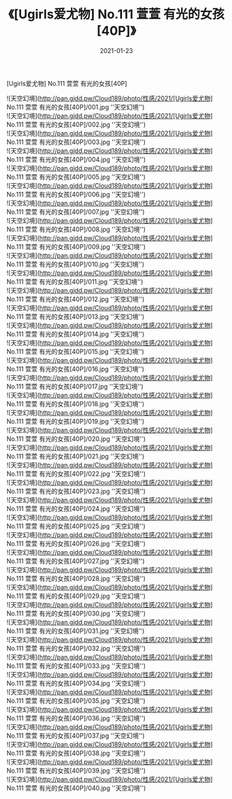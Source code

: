 ﻿---
layout: post
title:  《[Ugirls爱尤物] No.111 萱萱 有光的女孩[40P]》
date:   2021-01-23
img: http://pan.gjdd.pw/Cloud189/photo/性感/2021/[Ugirls爱尤物] No.111 萱萱 有光的女孩[40P]/000.jpg
categories: [美女, 性感, 泳衣]
---

[Ugirls爱尤物] No.111 萱萱 有光的女孩[40P]



![天空幻境](http://pan.gjdd.pw/Cloud189/photo/性感/2021/[Ugirls爱尤物] No.111 萱萱 有光的女孩[40P]/001.jpg ''天空幻境'') <br>
![天空幻境](http://pan.gjdd.pw/Cloud189/photo/性感/2021/[Ugirls爱尤物] No.111 萱萱 有光的女孩[40P]/002.jpg ''天空幻境'') <br>
![天空幻境](http://pan.gjdd.pw/Cloud189/photo/性感/2021/[Ugirls爱尤物] No.111 萱萱 有光的女孩[40P]/003.jpg ''天空幻境'') <br>
![天空幻境](http://pan.gjdd.pw/Cloud189/photo/性感/2021/[Ugirls爱尤物] No.111 萱萱 有光的女孩[40P]/004.jpg ''天空幻境'') <br>
![天空幻境](http://pan.gjdd.pw/Cloud189/photo/性感/2021/[Ugirls爱尤物] No.111 萱萱 有光的女孩[40P]/005.jpg ''天空幻境'') <br>
![天空幻境](http://pan.gjdd.pw/Cloud189/photo/性感/2021/[Ugirls爱尤物] No.111 萱萱 有光的女孩[40P]/006.jpg ''天空幻境'') <br>
![天空幻境](http://pan.gjdd.pw/Cloud189/photo/性感/2021/[Ugirls爱尤物] No.111 萱萱 有光的女孩[40P]/007.jpg ''天空幻境'') <br>
![天空幻境](http://pan.gjdd.pw/Cloud189/photo/性感/2021/[Ugirls爱尤物] No.111 萱萱 有光的女孩[40P]/008.jpg ''天空幻境'') <br>
![天空幻境](http://pan.gjdd.pw/Cloud189/photo/性感/2021/[Ugirls爱尤物] No.111 萱萱 有光的女孩[40P]/009.jpg ''天空幻境'') <br>
![天空幻境](http://pan.gjdd.pw/Cloud189/photo/性感/2021/[Ugirls爱尤物] No.111 萱萱 有光的女孩[40P]/010.jpg ''天空幻境'') <br>
![天空幻境](http://pan.gjdd.pw/Cloud189/photo/性感/2021/[Ugirls爱尤物] No.111 萱萱 有光的女孩[40P]/011.jpg ''天空幻境'') <br>
![天空幻境](http://pan.gjdd.pw/Cloud189/photo/性感/2021/[Ugirls爱尤物] No.111 萱萱 有光的女孩[40P]/012.jpg ''天空幻境'') <br>
![天空幻境](http://pan.gjdd.pw/Cloud189/photo/性感/2021/[Ugirls爱尤物] No.111 萱萱 有光的女孩[40P]/013.jpg ''天空幻境'') <br>
![天空幻境](http://pan.gjdd.pw/Cloud189/photo/性感/2021/[Ugirls爱尤物] No.111 萱萱 有光的女孩[40P]/014.jpg ''天空幻境'') <br>
![天空幻境](http://pan.gjdd.pw/Cloud189/photo/性感/2021/[Ugirls爱尤物] No.111 萱萱 有光的女孩[40P]/015.jpg ''天空幻境'') <br>
![天空幻境](http://pan.gjdd.pw/Cloud189/photo/性感/2021/[Ugirls爱尤物] No.111 萱萱 有光的女孩[40P]/016.jpg ''天空幻境'') <br>
![天空幻境](http://pan.gjdd.pw/Cloud189/photo/性感/2021/[Ugirls爱尤物] No.111 萱萱 有光的女孩[40P]/017.jpg ''天空幻境'') <br>
![天空幻境](http://pan.gjdd.pw/Cloud189/photo/性感/2021/[Ugirls爱尤物] No.111 萱萱 有光的女孩[40P]/018.jpg ''天空幻境'') <br>
![天空幻境](http://pan.gjdd.pw/Cloud189/photo/性感/2021/[Ugirls爱尤物] No.111 萱萱 有光的女孩[40P]/019.jpg ''天空幻境'') <br>
![天空幻境](http://pan.gjdd.pw/Cloud189/photo/性感/2021/[Ugirls爱尤物] No.111 萱萱 有光的女孩[40P]/020.jpg ''天空幻境'') <br>
![天空幻境](http://pan.gjdd.pw/Cloud189/photo/性感/2021/[Ugirls爱尤物] No.111 萱萱 有光的女孩[40P]/021.jpg ''天空幻境'') <br>
![天空幻境](http://pan.gjdd.pw/Cloud189/photo/性感/2021/[Ugirls爱尤物] No.111 萱萱 有光的女孩[40P]/022.jpg ''天空幻境'') <br>
![天空幻境](http://pan.gjdd.pw/Cloud189/photo/性感/2021/[Ugirls爱尤物] No.111 萱萱 有光的女孩[40P]/023.jpg ''天空幻境'') <br>
![天空幻境](http://pan.gjdd.pw/Cloud189/photo/性感/2021/[Ugirls爱尤物] No.111 萱萱 有光的女孩[40P]/024.jpg ''天空幻境'') <br>
![天空幻境](http://pan.gjdd.pw/Cloud189/photo/性感/2021/[Ugirls爱尤物] No.111 萱萱 有光的女孩[40P]/025.jpg ''天空幻境'') <br>
![天空幻境](http://pan.gjdd.pw/Cloud189/photo/性感/2021/[Ugirls爱尤物] No.111 萱萱 有光的女孩[40P]/026.jpg ''天空幻境'') <br>
![天空幻境](http://pan.gjdd.pw/Cloud189/photo/性感/2021/[Ugirls爱尤物] No.111 萱萱 有光的女孩[40P]/027.jpg ''天空幻境'') <br>
![天空幻境](http://pan.gjdd.pw/Cloud189/photo/性感/2021/[Ugirls爱尤物] No.111 萱萱 有光的女孩[40P]/028.jpg ''天空幻境'') <br>
![天空幻境](http://pan.gjdd.pw/Cloud189/photo/性感/2021/[Ugirls爱尤物] No.111 萱萱 有光的女孩[40P]/029.jpg ''天空幻境'') <br>
![天空幻境](http://pan.gjdd.pw/Cloud189/photo/性感/2021/[Ugirls爱尤物] No.111 萱萱 有光的女孩[40P]/030.jpg ''天空幻境'') <br>
![天空幻境](http://pan.gjdd.pw/Cloud189/photo/性感/2021/[Ugirls爱尤物] No.111 萱萱 有光的女孩[40P]/031.jpg ''天空幻境'') <br>
![天空幻境](http://pan.gjdd.pw/Cloud189/photo/性感/2021/[Ugirls爱尤物] No.111 萱萱 有光的女孩[40P]/032.jpg ''天空幻境'') <br>
![天空幻境](http://pan.gjdd.pw/Cloud189/photo/性感/2021/[Ugirls爱尤物] No.111 萱萱 有光的女孩[40P]/033.jpg ''天空幻境'') <br>
![天空幻境](http://pan.gjdd.pw/Cloud189/photo/性感/2021/[Ugirls爱尤物] No.111 萱萱 有光的女孩[40P]/034.jpg ''天空幻境'') <br>
![天空幻境](http://pan.gjdd.pw/Cloud189/photo/性感/2021/[Ugirls爱尤物] No.111 萱萱 有光的女孩[40P]/035.jpg ''天空幻境'') <br>
![天空幻境](http://pan.gjdd.pw/Cloud189/photo/性感/2021/[Ugirls爱尤物] No.111 萱萱 有光的女孩[40P]/036.jpg ''天空幻境'') <br>
![天空幻境](http://pan.gjdd.pw/Cloud189/photo/性感/2021/[Ugirls爱尤物] No.111 萱萱 有光的女孩[40P]/037.jpg ''天空幻境'') <br>
![天空幻境](http://pan.gjdd.pw/Cloud189/photo/性感/2021/[Ugirls爱尤物] No.111 萱萱 有光的女孩[40P]/038.jpg ''天空幻境'') <br>
![天空幻境](http://pan.gjdd.pw/Cloud189/photo/性感/2021/[Ugirls爱尤物] No.111 萱萱 有光的女孩[40P]/039.jpg ''天空幻境'') <br>
![天空幻境](http://pan.gjdd.pw/Cloud189/photo/性感/2021/[Ugirls爱尤物] No.111 萱萱 有光的女孩[40P]/040.jpg ''天空幻境'') <br>